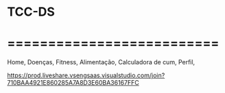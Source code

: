# TCC-DS
# ==========================
Home,
Doenças,
Fitness,
Alimentação,
Calculadora de cum,
Perfil,

https://prod.liveshare.vsengsaas.visualstudio.com/join?710BAA4921E860285A7A8D3E60BA36167FFC
